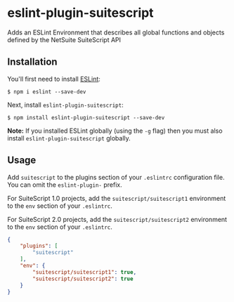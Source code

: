 # eslint-plugin-suitescript

Adds an ESLint Environment that describes all global functions and objects defined by the NetSuite SuiteScript API

## Installation

You'll first need to install [ESLint](http://eslint.org):

```
$ npm i eslint --save-dev
```

Next, install `eslint-plugin-suitescript`:

```
$ npm install eslint-plugin-suitescript --save-dev
```

**Note:** If you installed ESLint globally (using the `-g` flag) then you must also install `eslint-plugin-suitescript` globally.

## Usage

Add `suitescript` to the plugins section of your `.eslintrc` configuration file. You can omit the `eslint-plugin-` prefix.

For SuiteScript 1.0 projects, add the `suitescript/suitescript1` environment to the `env` section of your `.eslintrc`.

For SuiteScript 2.0 projects, add the `suitescript/suitescript2` environment to the `env` section of your `.eslintrc`.

```json
{
    "plugins": [
        "suitescript"
    ],
    "env": {
        "suitescript/suitescript1": true,
        "suitescript/suitescript2": true
    }
}

```